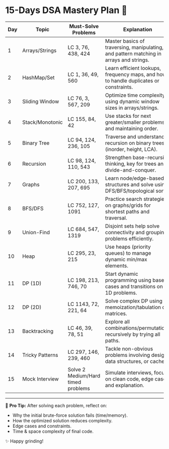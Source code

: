 # 15-Days DSA Mastery Plan 🚀

| Day | Topic           | Must-Solve Problems                | Explanation |
| --- | --------------- | ---------------------------------- | ----------- |
| 1   | Arrays/Strings  | LC 3, 76, 438, 424                 | Master basics of traversing, manipulating, and pattern matching in arrays and strings. |
| 2   | HashMap/Set     | LC 1, 36, 49, 560                  | Learn efficient lookups, frequency maps, and how to handle duplicates or constraints. |
| 3   | Sliding Window  | LC 76, 3, 567, 209                 | Optimize time complexity using dynamic window sizes in arrays/strings. |
| 4   | Stack/Monotonic | LC 155, 84, 42                     | Use stacks for next greater/smaller problems and maintaining order. |
| 5   | Binary Tree     | LC 94, 124, 236, 105               | Traverse and understand recursion on binary trees (inorder, height, LCA). |
| 6   | Recursion       | LC 98, 124, 110, 543               | Strengthen base-recursive thinking, key for trees and divide-and-conquer. |
| 7   | Graphs          | LC 200, 133, 207, 695              | Learn node/edge-based structures and solve using DFS/BFS/topological sort. |
| 8   | BFS/DFS         | LC 752, 127, 1091                  | Practice search strategies on graphs/grids for shortest paths and traversal. |
| 9   | Union-Find      | LC 684, 547, 1319                  | Disjoint sets help solve connectivity and grouping problems efficiently. |
| 10  | Heap            | LC 295, 23, 215                    | Use heaps (priority queues) to manage dynamic min/max elements. |
| 11  | DP (1D)         | LC 198, 213, 746, 70               | Start dynamic programming using base cases and transitions on 1D problems. |
| 12  | DP (2D)         | LC 1143, 72, 221, 64               | Solve complex DP using memoization/tabulation on matrices. |
| 13  | Backtracking    | LC 46, 39, 78, 51                  | Explore all combinations/permutations recursively by trying all paths. |
| 14  | Tricky Patterns | LC 297, 146, 239, 460              | Tackle non-obvious problems involving design, data structures, or caches. |
| 15  | Mock Interview  | Solve 2 Medium/Hard timed problems | Simulate interviews, focus on clean code, edge cases, and explanation. |

---

🧠 **Pro Tip:** After solving each problem, reflect on:

- Why the initial brute-force solution fails (time/memory).
- How the optimized solution reduces complexity.
- Edge cases and constraints.
- Time & space complexity of final code.

✨ Happy grinding!
